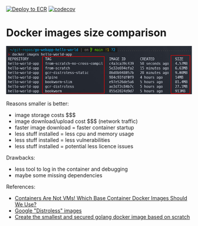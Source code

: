 [![Deploy to ECR](https://github.com/tbriot/go-webapp-hello-world/actions/workflows/gh_worflow.yml/badge.svg?branch=main)](https://github.com/tbriot/go-webapp-hello-world/actions/workflows/gh_worflow.yml)
[![codecov](https://codecov.io/gh/tbriot/go-webapp-hello-world/graph/badge.svg?token=0HOGV6JHPS)](https://codecov.io/gh/tbriot/go-webapp-hello-world)

# Docker images size comparison
![docker image size screenshot](./images/docker-image-size-comparison.png)

Reasons smaller is better:
- image storage costs $$$
- image download/upload cost $$$ (network traffic)
- faster image download = faster container startup
- less stuff installed = less cpu and memory usage
- less stuff installed = less vulnerabilities
- less stuff installed = potential less licence issues

Drawbacks:
- less tool to log in the container and debugging
- maybe some missing dependencies

References:
- [Containers Are Not VMs! Which Base Container Docker Images Should We Use?](https://www.youtube.com/watch?v=82ZCJw9poxM)
- [Google "Distroless" images](https://github.com/GoogleContainerTools/distroless)
- [Create the smallest and secured golang docker image based on scratch](https://chemidy.medium.com/create-the-smallest-and-secured-golang-docker-image-based-on-scratch-4752223b7324)
